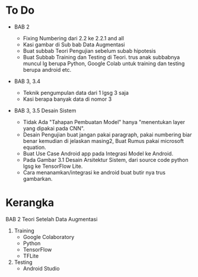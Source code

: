 # To Do
- BAB 2
	- Fixing Numbering dari 2.2 ke 2.2.1 and all
	- Kasi gambar di Sub bab Data Augmentasi
	- Buat subbab Teori Pengujian sebelum subab hipotesis
	- Buat Subbab Training dan Testing di Teori. trus anak subbabnya muncul lg berupa Python, Google Colab untuk training dan testing berupa android etc. 

- BAB 3, 3.4
	- Teknik pengumpulan data dari 1 lgsg 3 saja
	- Kasi berapa banyak data di nomor 3

- BAB 3, 3.5 Desain Sistem
	- Tidak Ada "Tahapan Pembuatan Model" hanya "menentukan layer yang dipakai pada CNN".
	- Desain Pengujian buat jangan pakai paragraph, pakai numbering biar benar kemudian di jelaskan masing2, Buat Rumus pakai microsoft equation.
	- Buat Use Case Android app pada Integrasi Model ke Android.
	- Pada Gambar 3.1 Desain Arsitektur Sistem, dari source code python lgsg ke TensorFlow Lite.
	- Cara menanamkan/integrasi ke android buat butir nya trus gambarkan.

# Kerangka
BAB 2 Teori Setelah Data Augmentasi


1. Training
   - Google Colaboratory
   - Python
   - TensorFlow
   - TFLite
2. Testing
   - Android Studio
   

